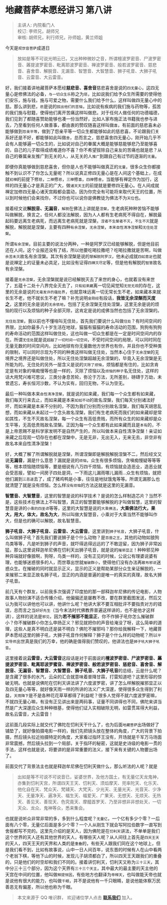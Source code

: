 # 地藏菩萨本愿经讲习 第八讲

> 主讲人: 内院看门人 <br />
> 校订: 李师兄，胡师兄 <br />
> 审核: 胡师兄，利行师兄，孙师姐，黄兰师姐 <br />

今天是`观世音菩萨`成道日

> 放如是等不可说光明云已，又出种种微妙之音，所谓檀波罗密音、尸波罗密音、羼提波罗密音、毗离耶波罗密音、禅波罗密音、般若波罗密音、慈悲音、喜舍音、解脱音、无漏音、智慧音、大智慧音、狮子吼音、大狮子吼音、云雷音、大云雷音。

好，我们接着讲地藏菩萨本愿经**慈悲音、喜舍音**慈悲喜舍是说的`四无量心`，这四无量心是修佛法的必备，`与一切众生乐`称之为`慈`，比如说我们给予众生所需要的使得他们安乐，施与钱，施与可爱之物，需要什么我们给予什么，这样叫做四无量心中的慈。那么讲到悲，`悲`是说的`拔出他们的苦恼`，比如说有疾病的我们施与药物等，孤苦的我们施与慰籍，使得他们离开苦痛这样叫做悲。对于任何人做任何的功德福德，我们见到了都随喜赞助能够也凑一份当然好，比如人家布施正法书籍我也参与进去，乃至看到任何人做善事，都由衷的赞叹随喜这样叫做`喜`，有前面的慈悲喜未必能够做到`怨亲平等`，做到了怨亲平等一切众生都能够如此的慈悲喜，不论跟我们关系好还是不好，都能够如此叫做`舍`，总而言之，慈悲喜舍四无量心，刚开始几乎不会有人能够遍一切众生的，比如说对自己的眷属大概是能够慈能够悲乃至能够喜的，自己的儿子取得成绩难道你不喜？你不希望拔除自己亲友的苦痛也就是悲？从自己的眷属亲友推广到无关的人，从无关的人`推广`到跟自己有过节的逐渐的`无量`。

即便你真能够做到慈悲喜舍，但你是人也不能够叫做真正的`无量`，很多众生你都接触不到认识不了你怎么无量呢？所以说真正修四无量心是在人间这个基础上，在成就`初禅`的前提下修`慈`，`二禅`修`悲`，`三禅`修`喜`，`四禅`修`舍`，当能够有禅定作为加行，这样的四无量心才是真正的广大，做`诸天天王`的前提就是要修四无量心。在人间成就禅定加修四无量心诸天宫殿都会震动，因为你完全有可能将来取代天王的位置，所以到时候他们会来找你，不过你也可以说你是佛教徒为佛法不为`天位`也。

接着经文说**解脱音、无漏音**，`解脱`在佛法上讲就是`涅槃`，生老病死种种苦恼不能够叫做解脱，换言之，任何人都没法解脱，因为人人都有生老病死不得自在，解脱最起码要远离生老病死，而远离生老病死就是涅槃，`涅者不生槃者不灭`，`不生不灭`就是解脱，解脱就是涅槃，主要有四种`有余涅槃`，`无余涅槃`，`本来自性清净涅槃`和`无住处涅槃`。

所谓`有余涅槃`，目前主要的说法分两种，一种是阿罗汉已经能够解脱，但是他目前还在人间，这个业报还没有了结，所以他要吃喝拉撒吧？吃喝拉撒就是苦啊，叫做`余苦未灭`故名有余涅槃。其次有余涅槃是说的`慧解脱阿罗汉`，他未必成就`四如意足`也就是说禅定上的证量未必具足，比如没有证得`四禅灭尽定`等，但是他有解脱的`智慧`故名有余涅槃。

接着是`无余涅槃`，无余涅槃就是说已经解脱灭去了来世的身心，也就着没有来世了，五蕴十二处十八界完全灭去了，`只有如来藏`离一切见闻觉知`无觉无观`的存在，这里的无余是说的`无毫发许的蕴处界`，也就意味远离一切无常长生不老，如来藏本来就长生不老，他不就长生不老了嘛？补充说明`金刚经`有段话，**我皆无余涅槃而灭度之**，这里的无余是说的`无余依地`，包括了无余涅槃无住处涅槃，这里无余是说的烦恼的现行以及烦恼的种子全部灭除，这肯定是说的成佛当然也包括了无余涅槃的。

`无住处涅槃`，我以前也不懂啥叫无住处，首先我们要说什么叫做`住处`？有时间空间的界限，比如你最多八十岁生活在地球，猫猫有猫猫的寿命活动的范围，狗狗有狗狗的寿命活动的范围这样叫做住处，这也叫做一切众生都是在一定是时间空间内的存在。所谓`无住处`就是说`超越了一切时间一切空间`，不受时间空间的局限，可以同时同在无量无数的时间空间内，比如地球有你无量数他方世界也有你，并且你也不受种类的限制，可以同时示现为不同的种类这样叫做无住处，当然本心住于`无余涅槃`的无境界之境界还是叫做住处，所以无住处涅槃超越无余涅槃的，毕竟入无余涅槃是无所能为的。无住处的另外一层含义是说的`灭除了烦恼`，烦恼都是有住的，比如贪肯定是有对象的嗔痴慢等也是一样的，灭除了烦恼以及`烦恼的种子`名无住处，这样的话大用梵兴难可思议，三类分身息苦轮，弥沦于万法，无所差别，磅礴于万劫，未曾遗忘，寿长恒河沙数，不认为实有，回归无物，不认为空无。

最后一种叫做本来`自性清净涅槃`，就是说的如来藏，我们每一个众生都有如来藏，我们每天行来去止，而如来藏是本来`如如不动`的故名涅槃，我们每天分别诸法好坏，而如来藏是本来不分别的，不因为我们分别而分别故名涅槃，我们每天胡思乱想，而如来藏从未起过一个念头故名涅槃，我们有生老病死而我们的如来藏却是常如其性，不生不灭故名涅槃，每一个众生有高低贵贱，而所有众生的如来藏却是众生平等，无高低贵贱故名涅槃。正因为每一个众生都有此如来藏而且是`本有`的，不是上帝恩赐不是科学家发明不是自然产生的，所以叫做本来自性清净涅槃！亲证如来藏之后现观一切存在也都在涅槃中，无是无非，无出无入，无来无去，非空非有故名本来自性清净涅槃！

好，大概了解了所谓解脱就是涅槃，所谓涅槃即是解脱解脱涅槃不二，然后经文又说**无漏音**，漏是什么意思？漏就是说的`烦恼`，众生有很多烦恼，贪嗔痴慢疑等等等等，根本烦恼随烦恼等，要是细说有八万四千烦恼，有烦恼就会造恶业，造恶业就会受恶报，譬如一间房子四处是洞，一下雨这儿漏雨哪儿漏雨...众生有烦恼，就把他们漏到`三恶道`去了，成了猪鸡鸭是小事，往往是地狱饿鬼等等。所谓无漏那么也就清楚了就是没有烦恼，怎么样`没有烦恼`的方法这就是这里的无漏音。

**智慧音、大智慧音**，这里的智慧是说的科学技术？是说的怎么样制造芯片？当然不是，这些技术在佛法上不叫智慧，真正的智慧要能够解脱的才叫做智慧，这里的智慧音是讲的`小乘的四圣谛`等等，这里的大智慧是说的`大乘佛法`，**大乘佛法行大，果大，用大，体大，故名为大**，所以叫做大智慧音，小乘对于大乘当然不能够叫作大，但是也的确可以解脱，故名智慧音。

**狮子吼音、大狮子吼音、云雷音、大云雷音**。这里讲到`狮子吼音`，大狮子吼音，什么叫做狮子吼？首先我们要说狮子是个什么动物？是`百兽之王`，其他的动物如狼狗鸟类等等，凡是听到狮子的声音，就吓得逃得远远的了不敢逗留，因为狮子非常凶猛，那么这里说释迦牟尼佛在忉利天出狮子吼音，就是说的`摧邪显正`！种种邪见种种异端就好像狼啊，狗呀，鸟类一样的，没有正见的时候，公说公有理婆说婆有理，也能够迷惑很多的人，而世尊出世就`摧破群小`，使得他们没有办法再`散布邪说`迷惑众生。在摧破的同时就显示正义，显示的正义是帮助某部分众生亲证解脱的，一来摧邪二来显正故名狮子吼，显正的内涵是普遍的是唯一的真实的真理，故名大狮子吼音。

前几天有个群友，以前我多次强调了印度拍的那一部释迦牟尼佛的传记电影，人物故事人物扮演不适合传播介绍，他偏偏还是屡教不改，要在群里截图发送，然后又认为我可以讲他也可以讲，他讲什么呢？他讲大家不要互相批评不要指责对方的错误，总而言之当`好好先生`（当今末法时代佛教界普遍这样讲的，也不是他才这样讲），这样的说法是`邪见`，因为**若不摧邪不能显正**，你不作狮子吼你怎么摧破群小？你不摧破群小你怎么申扬正义？邪见就把你的声音给淹没了呀，这么简单的道理，这些人是真不明白还是装不明白？佛陀不摧邪吗？那你给我解释一下，地藏菩萨本愿经这里的狮子吼，大狮子吼音作何解释？狮子是个什么样的动物呢？所以`平实导师`出世真是我们的万幸，他的确是值得我们赞叹的，他讲法也是`狮子吼大狮子吼音`。

这里接着说**云雷音，大云雷音**这段话是对于前面说的**檀波罗密音、尸波罗密音、羼提波罗密音、毗离耶波罗蜜音、禅波罗密音、般若波罗密音、慈悲音、喜舍音、解脱音、无漏音、智慧音、大智慧音、狮子吼音、大狮子吼音**的总结，云是什么呢？是含藏了很多的水汽，云朵的汇合就意味着普降甘霖，打雷知道吧？这里形容的惊破无明。也就是说佛陀在忉利天讲法讲了六度波罗密，讲了怎么样解脱摧邪显正以及四无量心等等，就好像天雨一样的所讲的法义广大深邃，使得很多众生得到了利益，`天雨降下`是不是各种花花草草都得了利益呢？很多人觉得不就六度波罗密嘛，不就四无量心嘛，有没有正见讲出来是两码事，证量不同讲得也不同，佛陀来讲当然是广大深邃应众生种种根基，使得他们证入实相破除无明，如雷贯耳得大利益，故名云雷音，大云雷音！

这前面几段实际上就交代了佛陀在忉利天干什么了，也为后面`地藏菩萨`出场做好了铺垫了，就好像拍摄电影一样的，我们先把镜头放在整体的角度，广大的背景下拍摄，然后镜头拉近拍摄特定的角度，大家看过指环王没有，开场就是千军万马场面非常震撼，然后镜头拉到一个局部，关于指环的秘密，这就是史诗级的电影一贯的手法，这样也就是说，将要讲的是非常重要的法义，接下来有关键的人物要出场了。

前面交代了背景法主也就是释迦牟尼佛在忉利天做什么，那么听法的人呢？就是

> 出如是等不可说不可说音已，娑婆世界，及他方国土，有无量亿天龙鬼神，亦集到忉利天宫，所谓四天王天、忉利天、须焰摩天、兜率陀天、化乐天、他化自在天、梵众天、梵辅天、大梵天、少光天、无量光天、光音天、少净天、无量净天、遍净天、福生天、福爱天、广果天、无想天、无烦天、无热天、善见天、善现天、色究竟天、摩醯首罗天、乃至非想非非想处天，一切天众、龙众、鬼神等众，悉来集会。

也就是说听众非常非常的多，多到什么程度呢？`无量亿`，一个亿有多少个零？一后面有八个零，无量亿后面是多少个零？一个人从刚生下就会写阿拉伯数字一直写到舍报都写不完的。这里先介绍的是天人，因为佛陀是在`忉利天`讲法，不单单是我们这个世界的天人还有其他世界的天人，有哪些天人呢？从人间往上首先是`四天王天`的天人，四天王天的天界和人类的是`重叠`的，有些天人跟我们同在这个地球上，但是我们看不到，比如有故事说，山中一日人间百年，说东晋的时候有人在山中看两个老翁下棋，等他下山的时候，发现儿子胡须都白了，所以四天王天跟我们的重叠的，只是他们的时空却和我们不同的。接着讲忉利天，忉利天又称为`三十三天`，其中分三十三个部分，因为这个天界有`三十三个天主`，其中最大的最主要的天主他的天宫在中间的位置，他叫做`释提恒因`，有些地方也翻译为`帝释天`，也叫做能天帝也就是说他有很大的能力，也叫做`千眼`，并不是说他有一千只眼睛，是说他能体察万民善恶无有偏差，所以他也称为千眼。

> 本文来源于 QQ 唯识群， 欢迎诸位学人点击 **[联系我们](https://mp.weixin.qq.com/s/lZCfWjmLjgNR165Tx4_bCQ)** 加入。
